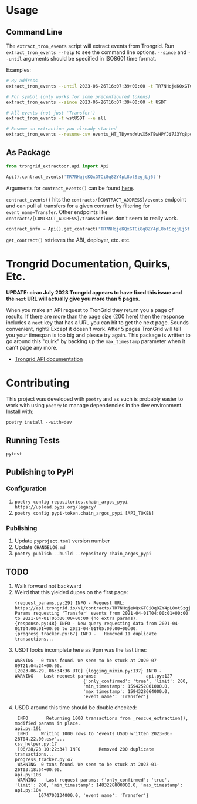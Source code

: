 # Usage
## Command Line
The `extract_tron_events` script will extract events from Trongrid. Run `extract_tron_events --help` to see the command line options. `--since` and `--until` arguments should be specified in ISO8601 time format.

Examples:
```sh
# By address
extract_tron_events --until 2023-06-26T16:07:39+00:00 -t TR7NHqjeKQxGTCi8q8ZY4pL8otSzgjLj6t

# For symbol (only works for some preconfigured tokens)
extract_tron_events --since 2023-06-26T16:07:39+00:00 -t USDT

# All events (not just 'Transfer')
extract_tron_events -t wstUSDT --e all

# Resume an extraction you already started
extract_tron_events --resume-csv events_HT_TDyvndWuvX5xTBwHPYJi7J3Yq8pq8yh62h.csv
```

## As Package
```python
from trongrid_extractoor.api import Api

Api().contract_events('TR7NHqjeKQxGTCi8q8ZY4pL8otSzgjLj6t')
```
Arguments for `contract_events()` can be found [here](trongrid_extractoor/api.py).

`contract_events()` hits the `contracts/[CONTRACT_ADDRESS]/events` endpoint and can pull all transfers for a given contract by filtering for `event_name=Transfer`. Other endpoints like `contracts/[CONTRACT_ADDRESS]/transactions` don't seem to really work.

```python
contract_info = Api().get_contract('TR7NHqjeKQxGTCi8q8ZY4pL8otSzgjLj6t')
```
`get_contract()` retrieves the ABI, deployer, etc. etc.


# Trongrid Documentation, Quirks, Etc.
**UPDATE: cirac July 2023 Trongrid appears to have fixed this issue and the `next` URL will actually give you more than 5 pages.**

When you make an API request to TronGrid they return you a page of results. If there are more than the page size (200 here) then the response includes a `next` key that has a URL you can hit to get the next page. Sounds convenient, right? Except it doesn't work. After 5 pages TronGrid will tell you your timespan is too big and please try again. This package is written to go around this "quirk" by backing up the `max_timestamp` parameter when it can't page any more.

* [Trongrid API documentation](https://developers.tron.network/v4.0/reference/note)


# Contributing
This project was developed with `poetry` and as such is probably easier to work with using `poetry` to manage dependencies in the dev environment. Install with:
```
poetry install --with=dev
```

## Running Tests
```
pytest
```

## Publishing to PyPi
### Configuration
1. `poetry config repositories.chain_argos_pypi https://upload.pypi.org/legacy/`
1. `poetry config pypi-token.chain_argos_pypi [API_TOKEN]`

### Publishing
1. Update `pyproject.toml` version number
1. Update `CHANGELOG.md`
1. `poetry publish --build --repository chain_argos_pypi`

## TODO
1. Walk forward not backward
1. Weird that this yielded dupes on the first page:
   ```
   {request_params.py:29} INFO - Request URL: https://api.trongrid.io/v1/contracts/TR7NHqjeKQxGTCi8q8ZY4pL8otSzgjLj6t/events
   Params requesting 'Transfer' events from 2021-04-01T04:00:01+00:00 to 2021-04-01T05:00:00+00:00 (no extra params).
   {response.py:48} INFO - New query requesting data from 2021-04-01T04:00:01+00:00 to 2021-04-01T05:00:00+00:00.
   {progress_tracker.py:67} INFO -   Removed 11 duplicate transactions...
   ```
1. USDT looks incomplete here as 9pm was the last time:
   ```
   WARNING - 0 txns found. We seem to be stuck at 2020-07-09T21:04:24+00:00.
   [2023-06-29, 06:34:36 UTC] {logging_mixin.py:137} INFO -                     WARNING    Last request params:                   api.py:127
                             {'only_confirmed': 'true', 'limit': 200,
                             'min_timestamp': 1594252801000.0,
                             'max_timestamp': 1594328664000.0,
                             'event_name': 'Transfer'}
    ```
1. USDD around this time should be double checked:
   ```
    INFO       Returning 1000 transactions from _rescue_extraction(), modified params in place.                                    api.py:191
    INFO     Writing 1000 rows to 'events_USDD_written_2023-06-28T04.22.00.csv'...                                           csv_helper.py:17
    [06/28/23 10:22:34] INFO       Removed 200 duplicate transactions...                                                                   progress_tracker.py:47
    WARNING  0 txns found. We seem to be stuck at 2023-01-26T03:18:54+00:00.                                                       api.py:103
    WARNING    Last request params: {'only_confirmed': 'true', 'limit': 200, 'min_timestamp': 1483228800000.0, 'max_timestamp':    api.py:104
            1674703134000.0, 'event_name': 'Transfer'}
    ```
